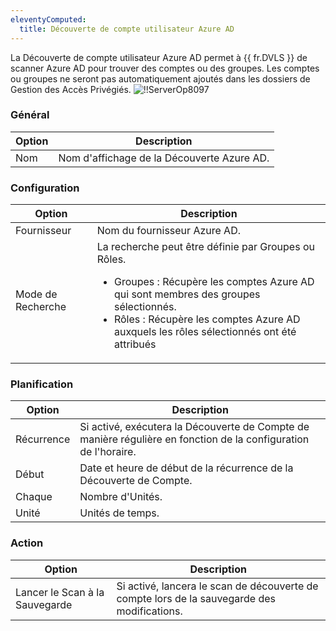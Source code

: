 ```yaml
---
eleventyComputed:
  title: Découverte de compte utilisateur Azure AD
---
```

La Découverte de compte utilisateur Azure AD permet à {{ fr.DVLS }} de scanner Azure AD pour trouver des comptes ou des groupes. Les comptes ou groupes ne seront pas automatiquement ajoutés dans les dossiers de Gestion des Accès Privégiés.
![!!ServerOp8097](https://cdnweb.devolutions.net/docs/docs_en_server_ServerOp8097.png)

### Général
| Option | Description                            |
|--------|----------------------------------------|
| Nom    | Nom d'affichage de la Découverte Azure AD.|

### Configuration
| Option     | Description                                                                                                  |
|------------|--------------------------------------------------------------------------------------------------------------|
| Fournisseur| Nom du fournisseur Azure AD.                                                                               |
| Mode de Recherche| La recherche peut être définie par Groupes ou Rôles. <ul><li>Groupes : Récupère les comptes Azure AD qui sont membres des groupes sélectionnés.</li><li>Rôles : Récupère les comptes Azure AD auxquels les rôles sélectionnés ont été attribués</li></ul>             |

### Planification
| Option    | Description                                                                                           |
|-----------|-------------------------------------------------------------------------------------------------------|
| Récurrence| Si activé, exécutera la Découverte de Compte de manière régulière en fonction de la configuration de l'horaire. |
| Début     | Date et heure de début de la récurrence de la Découverte de Compte.                                           |
| Chaque    | Nombre d'Unités.                                                                                      |
| Unité     | Unités de temps.                                                                                        |

### Action
| Option            | Description                                                                    |
|-------------------|--------------------------------------------------------------------------------|
| Lancer le Scan à la Sauvegarde| Si activé, lancera le scan de découverte de compte lors de la sauvegarde des modifications. |

